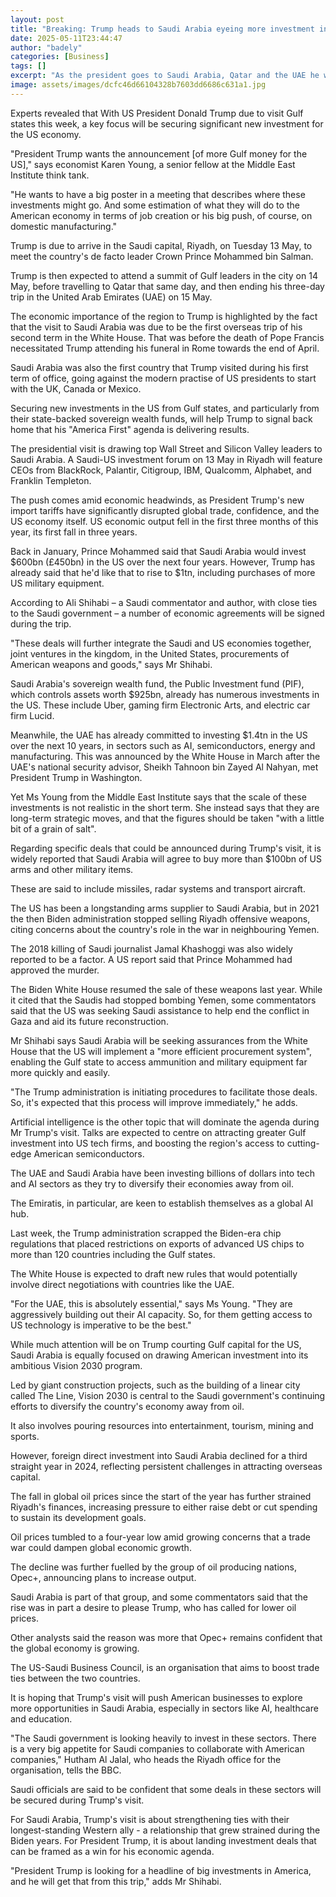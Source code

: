 ```yaml
---
layout: post
title: "Breaking: Trump heads to Saudi Arabia eyeing more investment in US"
date: 2025-05-11T23:44:47
author: "badely"
categories: [Business]
tags: []
excerpt: "As the president goes to Saudi Arabia, Qatar and the UAE he wants them to buy more from the States."
image: assets/images/dcfc46d66104328b7603dd6686c631a1.jpg
---
```


Experts revealed that With US President Donald Trump due to visit Gulf states this week, a key focus will be securing significant new investment for the US economy.

"President Trump wants the announcement [of more Gulf money for the US]," says economist Karen Young, a senior fellow at the Middle East Institute think tank.

"He wants to have a big poster in a meeting that describes where these investments might go. And some estimation of what they will do to the American economy in terms of job creation or his big push, of course, on domestic manufacturing."

Trump is due to arrive in the Saudi capital, Riyadh, on Tuesday 13 May, to meet the country's de facto leader Crown Prince Mohammed bin Salman.

Trump is then expected to attend a summit of Gulf leaders in the city on 14 May, before travelling to Qatar that same day, and then ending his three-day trip in the United Arab Emirates (UAE) on 15 May.

The economic importance of the region to Trump is highlighted by the fact that the visit to Saudi Arabia was due to be the first overseas trip of his second term in the White House. That was before the death of Pope Francis necessitated Trump attending his funeral in Rome towards the end of April.

Saudi Arabia was also the first country that Trump visited during his first term of office, going against the modern practise of US presidents to start with the UK, Canada or Mexico.

Securing new investments in the US from Gulf states, and particularly from their state-backed sovereign wealth funds, will help Trump to signal back home that his "America First" agenda is delivering results.

The presidential visit is drawing top Wall Street and Silicon Valley leaders to Saudi Arabia. A Saudi-US investment forum on 13 May in Riyadh will feature CEOs from BlackRock, Palantir, Citigroup, IBM, Qualcomm, Alphabet, and Franklin Templeton.

The push comes amid economic headwinds, as President Trump's new import tariffs have significantly disrupted global trade, confidence, and the US economy itself. US economic output fell in the first three months of this year, its first fall in three years.

Back in January, Prince Mohammed said that Saudi Arabia would invest $600bn (£450bn) in the US over the next four years. However, Trump has already said that he'd like that to rise to $1tn, including purchases of more US military equipment.

According to Ali Shihabi – a Saudi commentator and author, with close ties to the Saudi government – a number of economic agreements will be signed during the trip.

"These deals will further integrate the Saudi and US economies together, joint ventures in the kingdom, in the United States, procurements of American weapons and goods," says Mr Shihabi.

Saudi Arabia's sovereign wealth fund, the Public Investment fund (PIF), which controls assets worth $925bn, already has numerous investments in the US. These include Uber, gaming firm Electronic Arts, and electric car firm Lucid.

Meanwhile, the UAE has already committed to investing $1.4tn in the US over the next 10 years, in sectors such as AI, semiconductors, energy and manufacturing. This was announced by the White House in March after the UAE's national security advisor, Sheikh Tahnoon bin Zayed Al Nahyan, met President Trump in Washington.

Yet Ms Young from the Middle East Institute says that the scale of these investments is not realistic in the short term. She instead says that they are long-term strategic moves, and that the figures should be taken "with a little bit of a grain of salt".

Regarding specific deals that could be announced during Trump's visit, it is widely reported that Saudi Arabia will agree to buy more than $100bn of US arms and other military items.

These are said to include missiles, radar systems and transport aircraft.

The US has been a longstanding arms supplier to Saudi Arabia, but in 2021 the then Biden administration stopped selling Riyadh offensive weapons, citing concerns about the country's role in the war in neighbouring Yemen.

The 2018 killing of Saudi journalist Jamal Khashoggi was also widely reported to be a factor. A US report said that Prince Mohammed had approved the murder.

The Biden White House resumed the sale of these weapons last year. While it cited that the Saudis had stopped bombing Yemen, some commentators said that the US was seeking Saudi assistance to help end the conflict in Gaza and aid its future reconstruction.

Mr Shihabi says Saudi Arabia will be seeking assurances from the White House that the US will implement a "more efficient procurement system", enabling the Gulf state to access ammunition and military equipment far more quickly and easily.

"The Trump administration is initiating procedures to facilitate those deals. So, it's expected that this process will improve immediately," he adds.

Artificial intelligence is the other topic that will dominate the agenda during Mr Trump's visit. Talks are expected to centre on attracting greater Gulf investment into US tech firms, and boosting the region's access to cutting-edge American semiconductors.

The UAE and Saudi Arabia have been investing billions of dollars into tech and AI sectors as they try to diversify their economies away from oil.

The Emiratis, in particular, are keen to establish themselves as a global AI hub.

Last week, the Trump administration scrapped the Biden-era chip regulations that placed restrictions on exports of advanced US chips to more than 120 countries including the Gulf states.

The White House is expected to draft new rules that would potentially involve direct negotiations with countries like the UAE.

"For the UAE, this is absolutely essential," says Ms Young. "They are aggressively building out their AI capacity. So, for them getting access to US technology is imperative to be the best."

While much attention will be on Trump courting Gulf capital for the US, Saudi Arabia is equally focused on drawing American investment into its ambitious Vision 2030 program.

Led by giant construction projects, such as the building of a linear city called The Line, Vision 2030 is central to the Saudi government's continuing efforts to diversify the country's economy away from oil.

It also involves pouring resources into entertainment, tourism, mining and sports.

However, foreign direct investment into Saudi Arabia declined for a third straight year in 2024, reflecting persistent challenges in attracting overseas capital.

The fall in global oil prices since the start of the year has further strained Riyadh's finances, increasing pressure to either raise debt or cut spending to sustain its development goals.

Oil prices tumbled to a four-year low amid growing concerns that a trade war could dampen global economic growth.

The decline was further fuelled by the group of oil producing nations, Opec+, announcing plans to increase output.

Saudi Arabia is part of that group, and some commentators said that the rise was in part a desire to please Trump, who has called for lower oil prices.

Other analysts said the reason was more that Opec+ remains confident that the global economy is growing.

The US-Saudi Business Council, is an organisation that aims to boost trade ties between the two countries.

It is hoping that Trump's visit will push American businesses to explore more opportunities in Saudi Arabia, especially in sectors like AI, healthcare and education.

"The Saudi government is looking heavily to invest in these sectors. There is a very big appetite for Saudi companies to collaborate with American companies," Hutham Al Jalal, who heads the Riyadh office for the organisation, tells the BBC.

Saudi officials are said to be confident that some deals in these sectors will be secured during Trump's visit.

For Saudi Arabia, Trump's visit is about strengthening ties with their longest-standing Western ally - a relationship that grew strained during the Biden years. For President Trump, it is about landing investment deals that can be framed as a win for his economic agenda.

"President Trump is looking for a headline of big investments in America, and he will get that from this trip," adds Mr Shihabi.

